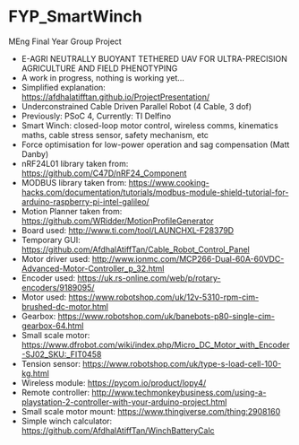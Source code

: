 # FYP_SmartWinch
MEng Final Year Group Project

* E-AGRI NEUTRALLY BUOYANT TETHERED UAV FOR ULTRA-PRECISION AGRICULTURE AND FIELD PHENOTYPING
* A work in progress, nothing is working yet...
* Simplified explanation: https://afdhalatifftan.github.io/ProjectPresentation/
* Underconstrained Cable Driven Parallel Robot (4 Cable, 3 dof)
* Previously: PSoC 4, Currently: TI Delfino 
* Smart Winch: closed-loop motor control, wireless comms, kinematics maths, cable stress sensor, safety mechanism, etc
* Force optimisation for low-power operation and sag compensation (Matt Danby)
* nRF24L01 library taken from: https://github.com/C47D/nRF24_Component
* MODBUS library taken from: https://www.cooking-hacks.com/documentation/tutorials/modbus-module-shield-tutorial-for-arduino-raspberry-pi-intel-galileo/
* Motion Planner taken from: https://github.com/WRidder/MotionProfileGenerator
* Board used: http://www.ti.com/tool/LAUNCHXL-F28379D
* Temporary GUI: https://github.com/AfdhalAtiffTan/Cable_Robot_Control_Panel 
* Motor driver used: http://www.ionmc.com/MCP266-Dual-60A-60VDC-Advanced-Motor-Controller_p_32.html 
* Encoder used: https://uk.rs-online.com/web/p/rotary-encoders/9189095/ 
* Motor used: https://www.robotshop.com/uk/12v-5310-rpm-cim-brushed-dc-motor.html
* Gearbox: https://www.robotshop.com/uk/banebots-p80-single-cim-gearbox-64.html
* Small scale motor: https://www.dfrobot.com/wiki/index.php/Micro_DC_Motor_with_Encoder-SJ02_SKU:_FIT0458
* Tension sensor: https://www.robotshop.com/uk/type-s-load-cell-100-kg.html 
* Wireless module: https://pycom.io/product/lopy4/ 
* Remote controller: http://www.techmonkeybusiness.com/using-a-playstation-2-controller-with-your-arduino-project.html
* Small scale motor mount: https://www.thingiverse.com/thing:2908160
* Simple winch calculator: https://github.com/AfdhalAtiffTan/WinchBatteryCalc
